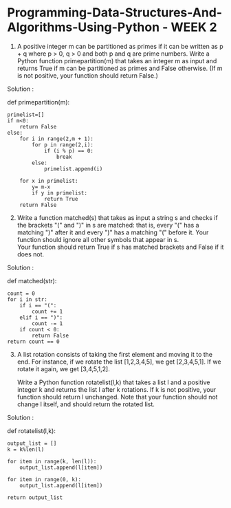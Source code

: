 # Programming-Data-Structures-And-Algorithms-Using-Python - WEEK 2


1. A positive integer m can be partitioned as primes if it can be written as p + q where p > 0, q > 0 and both p and q are prime numbers.
   Write a Python function primepartition(m) that takes an integer m as input and returns True if m can be partitioned as primes and False otherwise. 
   (If m is not positive, your function should return False.)

Solution : 

def primepartition(m):

    primelist=[]
    if m<0:
        return False
    else:
        for i in range(2,m + 1):
            for p in range(2,i):
                if (i % p) == 0:
                    break
            else:
                primelist.append(i)
                
        for x in primelist:
            y= m-x
            if y in primelist:
                return True
        return False
       
 
2. Write a function matched(s) that takes as input a string s and checks if the brackets "(" and ")" in s are matched: 
   that is, every "(" has a matching ")" after        it and every ")" has a matching "(" before it.
   Your function should ignore all other symbols that appear in s.   
   Your function should return True if s has matched brackets and False if it does not.
   
Solution : 
      
def matched(str):

    count = 0
    for i in str:
        if i == "(":
            count += 1
        elif i == ")":
            count -= 1
        if count < 0:
            return False
    return count == 0


3. A list rotation consists of taking the first element and moving it to the end. For instance, if we rotate the list [1,2,3,4,5], we get [2,3,4,5,1]. 
   If we rotate it again, we get [3,4,5,1,2].

   Write a Python function rotatelist(l,k) that takes a list l and a positive integer k and returns the list l after k rotations. 
   If k is not positive, your function should return l unchanged. Note that your function should not change l itself, and should return the rotated list.
      
Solution : 

  
def rotatelist(l,k):

    output_list = [] 
    k = k%len(l)
      
    for item in range(k, len(l)): 
        output_list.append(l[item]) 
   
    for item in range(0, k):  
        output_list.append(l[item]) 
          
    return output_list 
  
      
